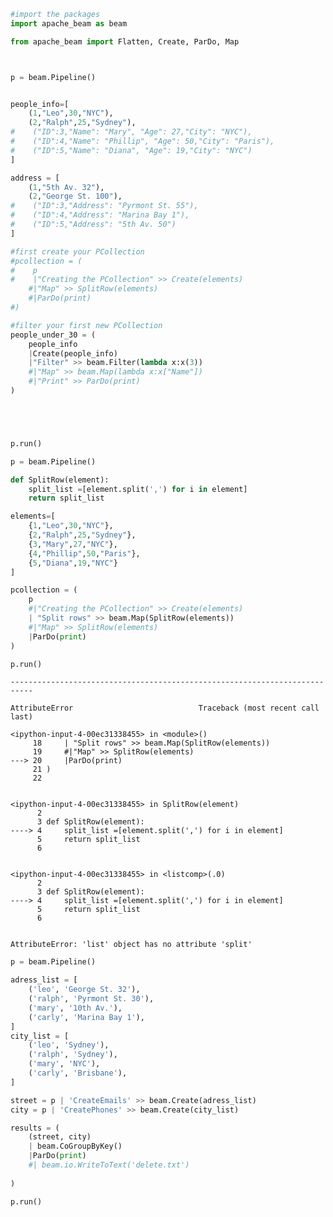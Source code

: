 ```python
#import the packages
import apache_beam as beam

from apache_beam import Flatten, Create, ParDo, Map

```


```python

```


```python

```


```python
p = beam.Pipeline()


people_info=[
    (1,"Leo",30,"NYC"),
    (2,"Ralph",25,"Sydney"),
#    ("ID":3,"Name": "Mary", "Age": 27,"City": "NYC"),
#    ("ID":4,"Name": "Phillip", "Age": 50,"City": "Paris"),
#    ("ID":5,"Name": "Diana", "Age": 19,"City": "NYC")
]

address = [    
    (1,"5th Av. 32"),
    (2,"George St. 100"),
#    ("ID":3,"Address": "Pyrmont St. 55"),
#    ("ID":4,"Address": "Marina Bay 1"),
#    ("ID":5,"Address": "5th Av. 50")
]

#first create your PCollection
#pcollection = (
#    p
#    |"Creating the PCollection" >> Create(elements)
    #|"Map" >> SplitRow(elements)
    #|ParDo(print)
#)

#filter your first new PCollection
people_under_30 = (
    people_info
    |Create(people_info)
    |"Filter" >> beam.Filter(lambda x:x(3))
    #|"Map" >> beam.Map(lambda x:x["Name"])
    #|"Print" >> ParDo(print)
)





p.run()

```


```python
p = beam.Pipeline()

def SplitRow(element):
    split_list =[element.split(',') for i in element]
    return split_list

elements=[
    {1,"Leo",30,"NYC"},
    {2,"Ralph",25,"Sydney"},
    {3,"Mary",27,"NYC"},
    {4,"Phillip",50,"Paris"},
    {5,"Diana",19,"NYC"}
]

pcollection = (
    p
    #|"Creating the PCollection" >> Create(elements)
    | "Split rows" >> beam.Map(SplitRow(elements))
    #|"Map" >> SplitRow(elements)
    |ParDo(print)
)

p.run()

```


    ---------------------------------------------------------------------------

    AttributeError                            Traceback (most recent call last)

    <ipython-input-4-00ec31338455> in <module>()
         18     | "Split rows" >> beam.Map(SplitRow(elements))
         19     #|"Map" >> SplitRow(elements)
    ---> 20     |ParDo(print)
         21 )
         22 


    <ipython-input-4-00ec31338455> in SplitRow(element)
          2 
          3 def SplitRow(element):
    ----> 4     split_list =[element.split(',') for i in element]
          5     return split_list
          6 


    <ipython-input-4-00ec31338455> in <listcomp>(.0)
          2 
          3 def SplitRow(element):
    ----> 4     split_list =[element.split(',') for i in element]
          5     return split_list
          6 


    AttributeError: 'list' object has no attribute 'split'



```python
p = beam.Pipeline()

adress_list = [
    ('leo', 'George St. 32'),
    ('ralph', 'Pyrmont St. 30'),
    ('mary', '10th Av.'),
    ('carly', 'Marina Bay 1'),
]
city_list = [
    ('leo', 'Sydney'),
    ('ralph', 'Sydney'),
    ('mary', 'NYC'),
    ('carly', 'Brisbane'),
]

street = p | 'CreateEmails' >> beam.Create(adress_list)
city = p | 'CreatePhones' >> beam.Create(city_list)

results = (
    (street, city)
    | beam.CoGroupByKey()
    |ParDo(print)
    #| beam.io.WriteToText('delete.txt')
    
)

p.run()





```


```python

```


```python

```
